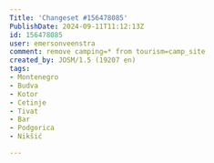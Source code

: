 ```yaml
---
Title: 'Changeset #156478085'
PublishDate: 2024-09-11T11:12:13Z
id: 156478085
user: emersonveenstra
comment: remove camping=* from tourism=camp_site
created_by: JOSM/1.5 (19207 en)
tags:
- Montenegro
- Budva
- Kotor
- Cetinje
- Tivat
- Bar
- Podgorica
- Nikšić

---
```

